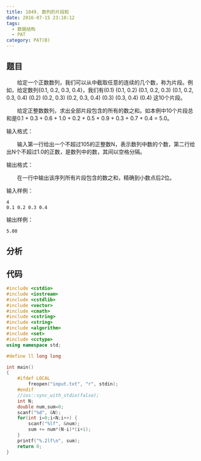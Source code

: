 ```yaml
---
title: 1049. 数列的片段和
date: 2016-07-15 23:10:12
tags: 
  - 数据结构
  - PAT
category: PAT(B)
---
```


题目
---


&emsp;&emsp;给定一个正数数列，我们可以从中截取任意的连续的几个数，称为片段。例如，给定数列{0.1, 0.2, 0.3, 0.4}，我们有(0.1) (0.1, 0.2) (0.1, 0.2, 0.3) (0.1, 0.2, 0.3, 0.4) (0.2) (0.2, 0.3) (0.2, 0.3, 0.4) (0.3) (0.3, 0.4) (0.4) 这10个片段。

&emsp;&emsp;给定正整数数列，求出全部片段包含的所有的数之和。如本例中10个片段总和是0.1 + 0.3 + 0.6 + 1.0 + 0.2 + 0.5 + 0.9 + 0.3 + 0.7 + 0.4 = 5.0。

输入格式：

&emsp;&emsp;输入第一行给出一个不超过105的正整数N，表示数列中数的个数，第二行给出N个不超过1.0的正数，是数列中的数，其间以空格分隔。

输出格式：

&emsp;&emsp;在一行中输出该序列所有片段包含的数之和，精确到小数点后2位。
<!--more-->
输入样例：

	4
	0.1 0.2 0.3 0.4 
输出样例：

	5.00




分析
---

代码
---
```C++
#include <cstdio>
#include <iostream>
#include <cstdlib>
#include <vector>
#include <cmath>
#include <cstring>
#include <string>
#include <algorithm>
#include <set>
#include <cctype>
using namespace std;

#define ll long long

int main()
{
    #ifdef LOCAL
        freopen("input.txt", "r", stdin);
    #endif
    //ios::sync_with_stdio(false);
    int N;
    double num,sum=0;
    scanf("%d", &N);
    for(int i=0;i<N;i++) {
        scanf("%lf", &num);
        sum += num*(N-i)*(i+1);
    }
    printf("%.2lf\n", sum);
    return 0;
}
```